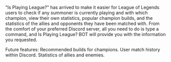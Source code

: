 "Is Playing League?" has arrived to make it easier for League of Legends users to check if any summoner is currently playing and with which champion, view their own statistics, popular champion builds, and the statistics of the allies and opponents they have been matched with.
From the comfort of your preferred Discord server, all you need to do is type a command, and Is Playing League? BOT will provide you with the information you requested.

Future features:
Recommended builds for champions.
User match history within Discord.
Statistics of allies and enemies.

